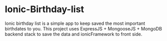 # Ionic-Birthday-list

Ionic birthday list is a simple app to keep saved the most important birthdates to you. This project uses ExpressJS + MongooseJS + MongoDB backend stack to save the data and ionicFramework to front side.
